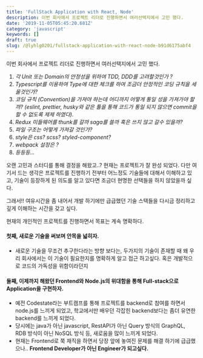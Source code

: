 ```yaml
---
title: 'FullStack Application with React, Node'
description: 이번 회사에서 프로젝트 리더로 진행하면서 여러선택지에서 고민 했다.
date: '2019-11-05T05:45:20.681Z'
category: 'javascript'
keywords: []
draft: true
slug: /@lyhlg0201/fullstack-application-with-react-node-b91d6175abf4
---
```


이번 회사에서 프로젝트 리더로 진행하면서 여러선택지에서 고민 했다.

1.  _각 Unit 또는 Domain의 안정성을 위하여 TDD, DDD를 고려할것인가 ?_
2.  _Typescript를 이용하여 Type에 대한 체크를 하여 조금더 안정적인 코딩 규칙을 세울것인가?_
3.  _코딩 규칙 (Convention)을 가져야 하는데 어디까지 어떻게 통일 성을 가져가야 할까? (eslint, prettier, husky와 같은 툴을 통해 코드가 통일 되지 않으면 commit을 할 수 없도록 제제 하였다)._
4.  _Redux 미들웨어를 thunk를 갈까 saga를 쓸까 혹은 쓰지 않고 갈수 있을까?_
5.  _파일 구조는 어떻게 가져갈 것인가?_
6.  _style은 css? scss? styled-component?_
7.  _webpack 설정은 ?_
8.  _등등등…_

오랜 고민과 스터디를 통해 결정을 해왔고..? 현재는 프로젝트가 잘 완성 되었다. 다만 여기서 드는 생각은 프로젝트를 진행하기 전부터 어느정도 기술들에 대해서 이해하고 있고, 기술이 등장하게 된 의도를 알고 있다면 조금더 현명한 선택들을 하지 않았을까 싶다.

그래서!! 여유시간을 좀 내어서 개발 하기에만 급급했던 기술 스택들을 다시금 정리하고 깊게 이해하는 시간을 갖고 싶다.

현재의 개인적인 프로젝트를 진행하면서 목표는 계속 명확하다.

#### **첫째**, 새로운 기술을 써보며 안목을 넓히자.

- 새로운 기술을 무조건 추구한다라는 방향 보다는, 두가지의 기술이 존재할 때 왜 우리 회사에서는 이 기술이 필요한지를 명확하게 알고 접근 하고싶다. 혹은 개발적으로 코드의 가독성을 위함이라던지

#### **둘째,** 이제까지 해왔던 Frontend와 Node.js의 위대함을 통해 Full-stack으로 Application을 구현하자.

- 예전 Codestate라는 부트캠프를 통해 프로젝트를 backend로 참여를 하면서 node.js를 느끼게 되었고, 학교에서만 배우던 각잡힌 backend보다는 좀더 유연한 backend를 느끼게 되었다.
- 당시에는 java가 아닌 javascript, RestAPI가 아닌 Query 방식의 GraphQL, RDB 방식이 아닌 NoSQL 방식 등, 새로움을 많이 느끼게 되었다.
- 현재는 Frontend로 쭉 재직을 하면서 당장 앞에 놓여진 문제를 해결 하기에 급급했으나.. **Frontend Developer가 아닌 Engineer가 되고싶다.**
